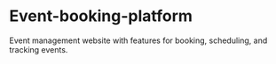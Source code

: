 # Event-booking-platform
Event management website with features for booking, scheduling, and tracking events.
